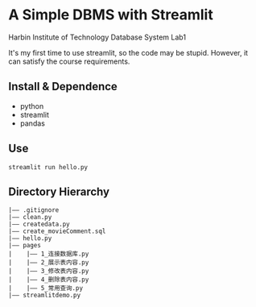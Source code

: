 A Simple DBMS with Streamlit
===
Harbin Institute of Technology Database System Lab1

It's my first time to use streamlit, so the code may be stupid. However, it can satisfy the course requirements.

## Install & Dependence
- python
- streamlit
- pandas


## Use
```
streamlit run hello.py
```


## Directory Hierarchy
```
|—— .gitignore
|—— clean.py
|—— createdata.py
|—— create_movieComment.sql
|—— hello.py
|—— pages
|    |—— 1_连接数据库.py
|    |—— 2_展示表内容.py
|    |—— 3_修改表内容.py
|    |—— 4_删除表内容.py
|    |—— 5_常用查询.py
|—— streamlitdemo.py
```
